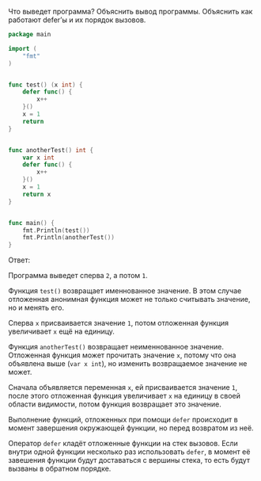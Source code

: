 Что выведет программа? Объяснить вывод программы. Объяснить как работают defer’ы и их порядок вызовов.

```go
package main

import (
	"fmt"
)


func test() (x int) {
	defer func() {
		x++
	}()
	x = 1
	return
}


func anotherTest() int {
	var x int
	defer func() {
		x++
	}()
	x = 1
	return x
}


func main() {
	fmt.Println(test())
	fmt.Println(anotherTest())
}
```

Ответ:

Программа выведет сперва `2`, а потом `1`.

Функция `test()` возвращает именнованное значение. В этом случае отложенная анонимная функция может не только считывать значение, но и менять его.

Сперва `x` присваивается значение `1`, потом отложенная функция увеличивает `x` ещё на единицу.

Функция `anotherTest()` возвращает неименнованное значение. Отложенная функция может прочитать значение `x`, потому что она объявлена выше (`var x int`), но изменить возвращаемое значение не может.

Сначала объявляется переменная `x`, ей присваивается значение `1`, после этого отложенная функция увеличивает `x` на единицу в своей области видимости, потом функция возвращает это значение.

Выполнение функций, отложенных при помощи `defer` происходит в момент завершения окружающей функции, но перед возвратом из неё.

Оператор `defer` кладёт отложенные функции на стек вызовов. Если внутри одной функции несколько раз использовать `defer`, в момент её завешения функции будут доставаться с вершины стека, то есть будут вызваны в обратном порядке. 